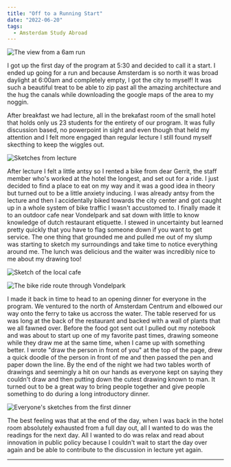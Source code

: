 ```yaml
---
title: "Off to a Running Start"
date: "2022-06-20"
tags:
  - Amsterdam Study Abroad
---
```


![The view from a 6am run](/img/journal/amsterdamArchive/run-view.JPG)

I got up the first day of the program at 5:30 and decided to call it a start. I ended up going for a run and because Amsterdam is so north it was broad daylight at 6:00am and completely empty, I got the city to myself! It was such a beautiful treat to be able to zip past all the amazing architecture and the hug the canals while downloading the google maps of the area to my noggin.

After breakfast we had lecture, all in the brekafast room of the small hotel that holds only us 23 students for the entirety of our program. It was fully discussion based, no powerpoint in sight and even though that held my attention and I felt more engaged than regular lecture I still found myself skecthing to keep the wiggles out.

![Sketches from lecture](/img/journal/amsterdamArchive/sketch-array.png)

After lecture I felt a little antsy so I rented a bike from dear Gerrit, the staff member who's worked at the hotel the longest, and set out for a ride. I just decided to find a place to eat on my way and it was a good idea in theory but turned out to be a little anxiety inducing. I was already antsy from the lecture and then I accidentally biked towards the city center and got caught up in a whole system of bike traffic I wasn't accustomed to. I finally made it to an outdoor cafe near Vondelpark and sat down with little to know knowledge of dutch restaurant etiquette. I stewed in uncertainty but learned pretty quickly that you have to flag someone down if you want to get service. The one thing that grounded me and pulled me out of my slump was starting to sketch my surroundings and take time to notice everything around me. The lunch was delicious and the waiter was incredibly nice to me about my drawing too! 

![Sketch of the local cafe](/img/journal/amsterdamArchive/cafe-sketch.png)

![The bike ride route through Vondelpark](/img/journal/amsterdamArchive/bike-route.png)

I made it back in time to head to an opening dinner for everyone in the program. We ventured to the north of Amsterdam Centrum and elbowed our way onto the ferry to take us accross the water. The table reserved for us was long at the back of the restaurant and backed with a wall of plants that we all fawned over. Before the food got sent out I pulled out my notebook and was about to start up one of my favorite past times, drawing someone while they draw me at the same time, when I came up with something better. I wrote "draw the person in front of you" at the top of the page, drew a quick doodle of the person in front of me and then passed the pen and paper down the line. By the end of the night we had two tables worth of drawings and seemingly a hit on our hands as everyone kept on saying they couldn't draw and then putting down the cutest drawing known to man. It turned out to be a great way to bring people together and give people something to do during a long introductory dinner.

![Everyone's sketches from the first dinner](/img/journal/amsterdamArchive/face-sketch.png)

The best feeling was that at the end of the day, when I was back in the hotel room absolutely exhausted from a full day out, all I wanted to do was the readings for the next day. All I wanted to do was relax and read about innovation in public policy because I couldn't wait to start the day over again and be able to contribute to the discussion in lecture yet again.

---
